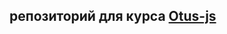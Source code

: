 ## репозиторий для курса [Otus-js](https://otus.ru/lessons/javascript/?int_source=courses_catalog&int_term=programming)